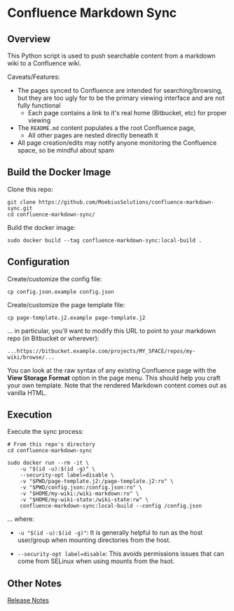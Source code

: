 Confluence Markdown Sync
================

Overview
----------------

This Python script is used to push searchable content from a markdown
wiki to a Confluence wiki.

Caveats/Features:

* The pages synced to Confluence are intended for searching/browsing,
  but they are too ugly for to be the primary viewing interface
  and are not fully functional
    * Each page contains a link to it's real home (Bitbucket, etc)
      for proper viewing
* The `README.md` content populates a the root Confluence page,
    * All other pages are nested directly beneath it 
* All page creation/edits may notify anyone monitoring the Confluence space,
  so be mindful about spam


Build the Docker Image
----------------

Clone this repo:

    git clone https://github.com/MoebiusSolutions/confluence-markdown-sync.git
    cd confluence-markdown-sync/

Build the docker image:

    sudo docker build --tag confluence-markdown-sync:local-build .


Configuration
----------------

Create/customize the config file:

    cp config.json.example config.json

Create/customize the page template file:

    cp page-template.j2.example page-template.j2

... in particular, you'll want to modify this URL to point to your markdown repo
(in Bitbucket or wherever):

    ...https://bitbucket.example.com/projects/MY_SPACE/repos/my-wiki/browse/...

You can look at the raw syntax of any existing Confluence page
with the **View Storage Format** option in the page menu.
This should help you craft your own template.
Note that the rendered Markdown content comes out as vanilla HTML.


Execution
----------------

Execute the sync process:

    # From this repo's directory
    cd confluence-markdown-sync

    sudo docker run --rm -it \
        -u "$(id -u):$(id -g)" \
        --security-opt label=disable \
        -v "$PWD/page-template.j2:/page-template.j2:ro" \
        -v "$PWD/config.json:/config.json:ro" \
        -v "$HOME/my-wiki:/wiki-markdown:ro" \
        -v "$HOME/my-wiki-state:/wiki-state:rw" \
        confluence-markdown-sync:local-build --config /config.json

... where:

* `-u "$(id -u):$(id -g)"`:
  It is generally helpful to run as the host user/group when mounting
  directories from the host.

* `--security-opt label=disable`:
  This avoids permissions issues that can come from SELinux when using
  mounts from the hsot.

Other Notes
----------------

[Release Notes](Release-Notes.md)
